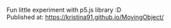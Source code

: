Fun little experiment with p5.js library :D <br/>
Published at: https://kristina91.github.io/MovingObject/
